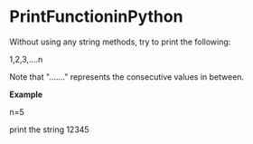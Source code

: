 # PrintFunctioninPython
<p>Without using any string methods, try to print the following:</P>
<p>1,2,3,....n</p>
<p>Note that "......." represents the consecutive values in between.</p>
<p><b>Example</b></p>
<p>n=5</p>
<p>print the  string 12345</p>

  
